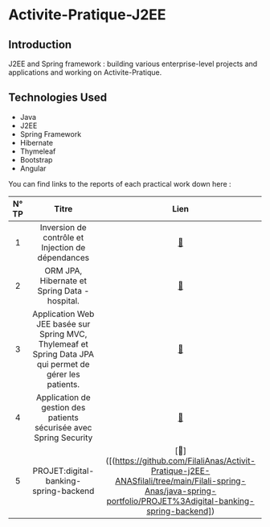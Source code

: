 # Activite-Pratique-J2EE



<h2 id="introduction">Introduction</h2>
<p>  J2EE and Spring framework : building various enterprise-level projects and applications and working on Activite-Pratique.</p>

<h2 id="technologies-used">Technologies Used</h2>
<ul>
  <li>Java</li>
  <li>J2EE</li>
  <li>Spring Framework</li>
  <li>Hibernate</li>
  <li>Thymeleaf</li>
  <li>Bootstrap</li>
  <li>Angular</li>
</ul>
You can find links to the reports of each practical work down here :


| N° TP |                       Titre                       | Lien |
|:-----:|:-------------------------------------------------:|:----:|
|   1   | Inversion de contrôle et Injection de dépendances | [🔗](https://github.com/FilaliAnas/Activit-Pratique-j2EE-ANASfilali/tree/main/Filali-spring-Anas/java-spring-portfolio/Activit%C3%A9_Pratique_N%C2%B0_1/java%20%20-spring) |
|   2   | ORM JPA, Hibernate et Spring Data -hospital. | [🔗](https://github.com/FilaliAnas/Activit-Pratique-j2EE-ANASfilali/tree/main/Filali-spring-Anas/java-spring-portfolio/Activit%C3%A9%20pratique%20N%C2%B02%20%EF%80%BA%20JPA%20Hibernate%2C%20Spring%20Data) |
|   3  | Application Web JEE basée sur Spring MVC, Thylemeaf et Spring Data JPA qui permet de gérer les patients. | [🔗](https://github.com/FilaliAnas/Activit-Pratique-j2EE-ANASfilali/tree/main/Filali-spring-Anas/java-spring-portfolio/Activit%C3%A9%20Pratique%20N%C2%B03%20%EF%80%BA%20Spring%20MVC%20avec%20Thymeleaf) |
|   4 | Application de gestion des patients sécurisée avec Spring Security  | [🔗](https://github.com/FilaliAnas/Activit-Pratique-j2EE-ANASfilali/blob/main/Filali-spring-Anas/java-spring-portfolio/secured-hospital-app-main/readme.md) 
|  5 | PROJET:digital-banking-spring-backend  | [🔗]([(https://github.com/FilaliAnas/Activit-Pratique-j2EE-ANASfilali/tree/main/Filali-spring-Anas/java-spring-portfolio/PROJET%3Adigital-banking-spring-backend])
